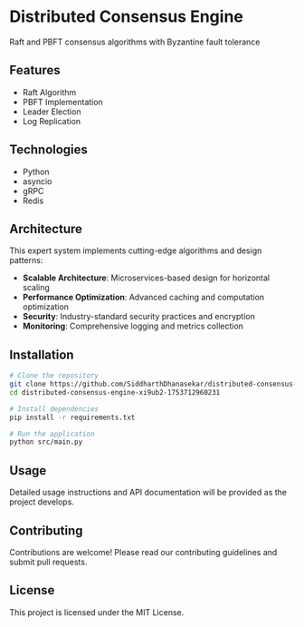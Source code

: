 # Distributed Consensus Engine

Raft and PBFT consensus algorithms with Byzantine fault tolerance

## Features

- Raft Algorithm
- PBFT Implementation
- Leader Election
- Log Replication

## Technologies

- Python
- asyncio
- gRPC
- Redis

## Architecture

This expert system implements cutting-edge algorithms and design patterns:

- **Scalable Architecture**: Microservices-based design for horizontal scaling
- **Performance Optimization**: Advanced caching and computation optimization
- **Security**: Industry-standard security practices and encryption
- **Monitoring**: Comprehensive logging and metrics collection

## Installation

```bash
# Clone the repository
git clone https://github.com/SiddharthDhanasekar/distributed-consensus-engine-xi9ub2-1753712960231.git
cd distributed-consensus-engine-xi9ub2-1753712960231

# Install dependencies
pip install -r requirements.txt

# Run the application
python src/main.py
```

## Usage

Detailed usage instructions and API documentation will be provided as the project develops.

## Contributing

Contributions are welcome! Please read our contributing guidelines and submit pull requests.

## License

This project is licensed under the MIT License.
